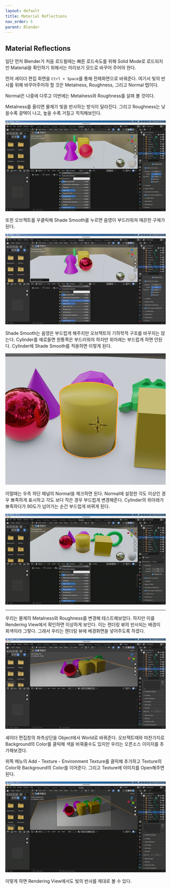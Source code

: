 ```yaml
---
layout: default
title: Material Reflections
nav_order: 5
parent: Blender
---
```


## Material Reflections

일단 먼저 Blender가 처음 로드될때는 빠른 로드속도를 위해 Solid Mode로 로드되지만 Material을 확인하기 위해서는 미리보기 모드로 바꾸어 주어야 한다.

먼저 세이더 편집 화면을 `Ctrl + Space`를 통해 전체화면으로 바꿔준다. 여기서 빛의 반사를 위해 바꾸어주어햐 할 것은 Metalness, Roughness, 그리고 Normal 탭이다.

Normal은 나중에 다루고 이번에는 Metalness와 Roughness를 살펴 볼 것이다.

Metalness를 올리면 물체가 빛을 반사하는 방식이 달라진다. 그리고 Roughness는 낮을수록 광택이 나고, 높을 수록 거칠고 칙칙해보인다.

![result](./img/05/01.gif)

또한 오브젝트를 우클릭해 Shade Smooth를 누르면 음영이 부드러워져 매끈한 구체가 된다.

![result](./img/05/02.png)

Shade Smooth는 음영은 부드럽게 해주지만 오브젝트의 기하학적 구조를 바꾸지는 않는다. Cylinder를 예로들면 원통쪽은 부드러워야 하지만 위아래는 부드럽게 하면 안된다. Cylinder에 Shade Smooth를 적용하면 이렇게 된다.

![result](./img/05/03.png)

이럴때는 우측 하단 패널의 Normal을 체크하면 된다. Normal에 설정한 각도 이상인 경우 뾰족하게 표시하고 각도 보다 작은 경우 부드럽게 변경해준다. Cylinder의 위아래가 뾰족하다가 90도가 넘어가는 순간 부드럽게 바뀌게 된다.

![result](./img/05/04.gif)

---

우리는 물체의 Metalness와 Roughness를 변경해 테스트해보았다. 하지만 이를 Rendering View에서 확인하면 이상하게 보인다. 이는 렌더링 뷰의 반사되는 배경이 회색이라 그렇다. 그래서 우리는 렌더링 뷰에 배경화면을 넣어주도록 하겠다.

![result](./img/05/05.png)

셰이더 편집창의 좌측상단을 Object에서 World로 바꿔준다. 오브젝트때와 마찬가지로 Background의 Color를 클릭해 색을 바꿔줄수도 있지만 우리는 오픈소스 이미지를 추가해보겠다.

위쪽 메뉴의 Add - Texture - Environment Texture를 클릭해 추가하고 Texture의 Color와 Background의 Color를 이어준다. 그리고 Texture에 이미지를 Open해주면 된다.

![result](./img/05/06.gif)

이렇게 하면 Rendering View에서도 빛의 반사를 제대로 볼 수 있다.
